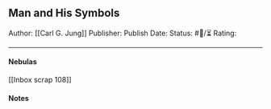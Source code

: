 ## Man and His Symbols

Author: [[Carl G. Jung]]
Publisher:
Publish Date:
Status: #💫/⏳ 
Rating:

___

#### Nebulas

[[Inbox scrap 108]]

#### Notes

